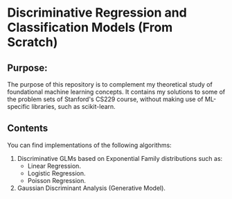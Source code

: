 # Discriminative Regression and Classification Models (From Scratch)
## Purpose:
The purpose of this repository is to complement my theoretical study of foundational machine learning concepts. It contains my solutions to some of the problem sets of Stanford's CS229 course, without making use of ML-specific libraries, such as scikit-learn.  
## Contents
You can find implementations of the following algorithms:  
1. Discriminative GLMs based on Exponential Family distributions such as:
   * Linear Regression.
   * Logistic Regression.
   * Poisson Regression.
2. Gaussian Discriminant Analysis (Generative Model).
